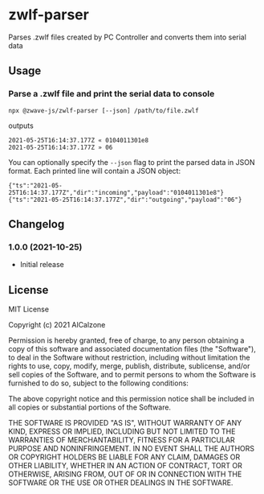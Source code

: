 # zwlf-parser

Parses .zwlf files created by PC Controller and converts them into serial data

## Usage

### Parse a .zwlf file and print the serial data to console

```
npx @zwave-js/zwlf-parser [--json] /path/to/file.zwlf
```

outputs

```
2021-05-25T16:14:37.177Z « 0104011301e8
2021-05-25T16:14:37.177Z » 06
```

You can optionally specify the `--json` flag to print the parsed data in JSON format. Each printed line will contain a JSON object:

```
{"ts":"2021-05-25T16:14:37.177Z","dir":"incoming","payload":"0104011301e8"}
{"ts":"2021-05-25T16:14:37.177Z","dir":"outgoing","payload":"06"}
```

## Changelog

<!--
	Placeholder for the next version (at the beginning of the line):
	### **WORK IN PROGRESS**
-->
### 1.0.0 (2021-10-25)

-   Initial release

## License

MIT License

Copyright (c) 2021 AlCalzone

Permission is hereby granted, free of charge, to any person obtaining a copy
of this software and associated documentation files (the "Software"), to deal
in the Software without restriction, including without limitation the rights
to use, copy, modify, merge, publish, distribute, sublicense, and/or sell
copies of the Software, and to permit persons to whom the Software is
furnished to do so, subject to the following conditions:

The above copyright notice and this permission notice shall be included in all
copies or substantial portions of the Software.

THE SOFTWARE IS PROVIDED "AS IS", WITHOUT WARRANTY OF ANY KIND, EXPRESS OR
IMPLIED, INCLUDING BUT NOT LIMITED TO THE WARRANTIES OF MERCHANTABILITY,
FITNESS FOR A PARTICULAR PURPOSE AND NONINFRINGEMENT. IN NO EVENT SHALL THE
AUTHORS OR COPYRIGHT HOLDERS BE LIABLE FOR ANY CLAIM, DAMAGES OR OTHER
LIABILITY, WHETHER IN AN ACTION OF CONTRACT, TORT OR OTHERWISE, ARISING FROM,
OUT OF OR IN CONNECTION WITH THE SOFTWARE OR THE USE OR OTHER DEALINGS IN THE
SOFTWARE.